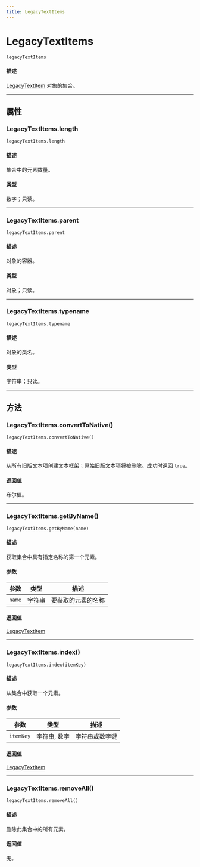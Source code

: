 ```yaml
---
title: LegacyTextItems
---
```

# LegacyTextItems

`legacyTextItems`

#### 描述

[LegacyTextItem](.././LegacyTextItem) 对象的集合。

---

## 属性

### LegacyTextItems.length

`legacyTextItems.length`

#### 描述

集合中的元素数量。

#### 类型

数字；只读。

---

### LegacyTextItems.parent

`legacyTextItems.parent`

#### 描述

对象的容器。

#### 类型

对象；只读。

---

### LegacyTextItems.typename

`legacyTextItems.typename`

#### 描述

对象的类名。

#### 类型

字符串；只读。

---

## 方法

### LegacyTextItems.convertToNative()

`legacyTextItems.convertToNative()`

#### 描述

从所有旧版文本项创建文本框架；原始旧版文本项将被删除。成功时返回 `true`。

#### 返回值

布尔值。

---

### LegacyTextItems.getByName()

`legacyTextItems.getByName(name)`

#### 描述

获取集合中具有指定名称的第一个元素。

#### 参数

| 参数      | 类型   | 描述         |
| --------- | ------ | ------------------ |
| `name`    | 字符串 | 要获取的元素的名称 |

#### 返回值

[LegacyTextItem](.././LegacyTextItem)

---

### LegacyTextItems.index()

`legacyTextItems.index(itemKey)`

#### 描述

从集合中获取一个元素。

#### 参数

| 参数      | 类型     | 描述         |
| --------- | -------------- | ------------------ |
| `itemKey` | 字符串, 数字   | 字符串或数字键     |

#### 返回值

[LegacyTextItem](.././LegacyTextItem)

---

### LegacyTextItems.removeAll()

`legacyTextItems.removeAll()`

#### 描述

删除此集合中的所有元素。

#### 返回值

无。

```
